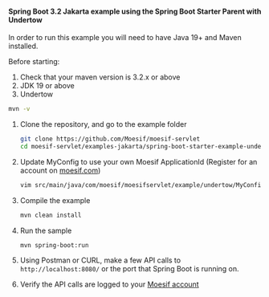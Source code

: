 #### Spring Boot 3.2 Jakarta example using the Spring Boot Starter Parent with Undertow

In order to run this example you will need to have Java 19+ and Maven installed.

Before starting: 
1. Check that your maven version is 3.2.x or above
2. JDK 19 or above
3. Undertow 

```sh
mvn -v
```

1. Clone the repository, and go to the example folder

   ```sh
   git clone https://github.com/Moesif/moesif-servlet
   cd moesif-servlet/examples-jakarta/spring-boot-starter-example-undertow
   ```

2. Update MyConfig to use your own Moesif ApplicationId
   (Register for an account on [moesif.com](https://www.moesif.com))

   ```sh
   vim src/main/java/com/moesif/moesifservlet/example/undertow/MyConfig.java
   ```

3. Compile the example

   ```sh
   mvn clean install
   ```

4. Run the sample
   ```sh
   mvn spring-boot:run
   ```


5. Using Postman or CURL, make a few API calls to `http://localhost:8080/` or the port that Spring Boot is running on.

6. Verify the API calls are logged to your [Moesif account](https://www.moesif.com)